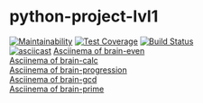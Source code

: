 # python-project-lvl1
[![Maintainability](https://api.codeclimate.com/v1/badges/a99a88d28ad37a79dbf6/maintainability)](https://codeclimate.com/github/codeclimate/codeclimate/maintainability)
[![Test Coverage](https://api.codeclimate.com/v1/badges/a99a88d28ad37a79dbf6/test_coverage)](https://codeclimate.com/github/codeclimate/codeclimate/test_coverage)
[![Build Status](https://travis-ci.org/postscriptumno/python-project-lvl1.svg?branch=master)](https://travis-ci.org/postscriptumno/python-project-lvl1)
<br>
[![asciicast](https://asciinema.org/a/0IpYJJNiLNhfxkWPXifMiLqOn.svg)](https://asciinema.org/a/0IpYJJNiLNhfxkWPXifMiLqOn)
<a href="https://asciinema.org/a/0IpYJJNiLNhfxkWPXifMiLqOn">Asciinema of brain-even</a>
<br>
<a href="https://asciinema.org/a/V4jZ3jVuDsRRAs1aTKe16Cn9r">Asciinema of brain-calc</a>
<br>
<a href="https://asciinema.org/a/tzao2r7iYk4FiRF9IegEqAxdz">Asciinema of brain-progression</a>
<br>
<a href="https://asciinema.org/a/ux7XBaRumylA9DesEMONmdi4t">Asciinema of brain-gcd</a>
<br>
<a href="https://asciinema.org/a/LfcVSUR6QOwBvZzuwm3pRkUM5">Asciinema of brain-prime</a>
